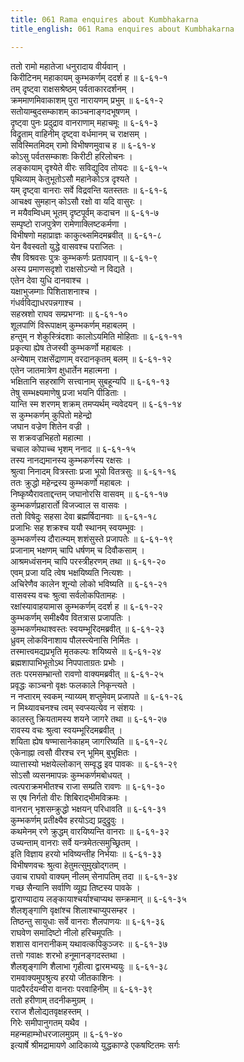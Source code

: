 ```yaml
---
title: 061 Rama enquires about Kumbhakarna
title_english: 061 Rama enquires about Kumbhakarna

---
```

ततो रामो महातेजा धनुरादाय वीर्यवान् ।  
किरीटिनम् महाकायम् कुम्भकर्णम् ददर्श ह ॥ ६-६१-१  
तम् दृष्ट्वा राक्षसश्रेष्ठम् पर्वताकारदर्शनम् ।  
क्रममाणमिवाकाशम् पुरा नारायणम् प्रभुम् ॥ ६-६१-२  
सतोयाम्बुदसम्काशम् काञ्चनाङ्गदभूषणम् ।  
दृष्ट्वा पुनः प्रदुद्राव वानराणाम् महाचमूः ॥ ६-६१-३  
विद्रुताम् वाहिनीम् दृष्ट्वा वर्धमानम् च राक्षसम् ।  
सविस्मितमिदम् रामो विभीषणमुवाच ह ॥ ६-६१-४  
कोऽसु पर्वतसम्काशः किरीटी हरिलोचनः ।  
लङ्कायाम् दृश्येते वीरः सविद्युदिव तोयदः ॥ ६-६१-५  
पृथिव्याम् केतुभूतोऽसौ महानेकोऽत्र दृश्यते ।  
यम् दृष्ट्वा वानराः सर्वे विद्रवन्ति यतस्ततः ॥ ६-६१-६  
आचक्ष्व सुमहान् कोऽसौ रक्षो वा यदि वासुरः ।  
न मयैवम्विधम् भूतम् दृष्टपूर्वम् कदाचन ॥ ६-६१-७  
सम्पृष्टो राजपुत्रेण रामेणाक्लिष्टकर्मणा ।  
विभीषणो महाप्राज्ञः काकुत्थ्समिदमब्रवीत् ॥ ६-६१-८  
येन वैवस्वतो युद्धे वासवश्च पराजितः ।  
सैष विश्रवसः पुत्रः कुम्भकर्णः प्रतापवान् ॥ ६-६१-९  
अस्य प्रमाणसदृशो राक्षसोऽन्यो न विद्यते ।  
एतेन देवा युधि दानवाश्च ।  
यक्षाभुजम्गाः पिशिताशनाश्च ।  
गंधर्वविद्याधरपन्नगाश्च ।  
सहस्रशो राघव सम्प्रभग्नाः ॥ ६-६१-१०  
शूलपाणिं विरूपाक्षम् कुम्भकर्णम् महाबलम् ।  
हन्तुम् न शेकुस्त्रिंदशाः कालोऽयमिति मोहिताः ॥ ६-६१-११  
प्रकृत्या ह्येष तेजस्वी कुम्भकर्णो महाबलः ।  
अन्येषाम् राक्षसेंद्राणाम् वरदानकृतम् बलम् ॥ ६-६१-१२  
एतेन जातमात्रेण क्षुधार्तेन महात्मना ।  
भक्षितानि सहस्राणि सत्त्वानाम् सुबहून्यपि ॥ ६-६१-१३  
तेषु सम्भक्ष्यमाणेषु प्रजा भयनि पीडिताः ।  
यान्ति स्म शरणम् शक्रम् तमप्यर्थम् न्यवेदयन् ॥ ६-६१-१४  
स कुम्भकर्णम् कुपितो महेन्द्रो  
जघान वज्रेण शितेन वज्री ।  
स शक्रवज्रभिहतो महात्मा ।  
चचाल कोपाच्च भृशम् ननाद ॥ ६-६१-१५  
तस्य नानद्यमानस्य कुम्भकर्णस्य रक्षसः ।  
श्रुत्वा निनादम् वित्रस्ताः प्रजा भूयो वितत्रसुः ॥ ६-६१-१६  
ततः क्रुद्धो महेन्द्रस्य कुम्भकर्णो महाबलः ।  
निष्कृष्यैरावताद्दन्तम् जघानोरसि वासवम् ॥ ६-६१-१७  
कुम्भकर्णप्रहारार्तो विजज्वाल स वासवः ।  
ततो विषेदुः सहसा देवा ब्रह्मर्षिदानवाः ॥ ६-६१-१८  
प्रजाभिः सह शक्रश्च ययौ स्थानम् स्वयम्भूवः ।  
कुम्भकर्णस्य दौरात्म्यम् शशंसुस्ते प्रजापतेः ॥ ६-६१-१९  
प्रजानाम् भक्षणम् चापि धर्षणम् च दिवौकसाम् ।  
आश्रमध्वंसनम् चापि परस्त्रीहरणम् तथा ॥ ६-६१-२०  
एवम् प्रजा यदि त्वेष भक्षयिष्यति नित्यशः ।  
अचिरेणैव कालेन शून्यो लोको भविष्यति ॥ ६-६१-२१  
वासवस्य वचः श्रुत्वा सर्वलोकपितामहः ।  
रक्षांस्यावाहयामास कुम्भकर्णम् ददर्श ह ॥ ६-६१-२२  
कुम्भकर्णम् समीक्ष्यैव वितत्रास प्रजापतिः ।  
कुम्भकर्णमथाश्वस्तः स्वयम्भूरिदमब्रवीत् ॥ ६-६१-२३  
ध्रुवम् लोकविनाशाय पौलस्त्येनासि निर्मितः ।  
तस्मात्त्वमद्यप्रभृति मृतकल्पः शयिष्यसे ॥ ६-६१-२४  
ब्रह्मशापाभिभूतोऽथ निपपाताग्रतः प्रभोः ।  
ततः परमसम्भ्रान्तो रावणो वाक्यमब्रवीत् ॥ ६-६१-२५  
प्रवृद्धः काञ्चनो वृक्षः फलकाले निकृन्त्यते ।  
न नप्तारम् स्वकम् न्याय्यम् शप्तुमेवम् प्रजापते ॥ ६-६१-२६  
न मिथ्यावचनश्च त्वम् स्वप्स्यत्येव न संशयः ।  
कालस्तु क्रियतामस्य शयने जागरे तथा ॥ ६-६१-२७  
रावस्य वचः श्रुत्वा स्वयम्भूरिदमब्रवीत् ।  
शयिता ह्येष षण्मासानेकाहम् जागरिष्यति ॥ ६-६१-२८  
एकेनाह्ना त्वसौ वीरश्च रन् भूमिम् बुभुक्षितः ।  
व्यात्तास्यो भक्षयेल्लोकान् सम्वृद्ध इव पावकः ॥ ६-६१-२९  
सोऽसौ व्यसनमापन्नः कुम्भकर्णमबोधयत् ।  
त्वत्पराक्रमभीतश्च राजा सम्प्रति रावणः ॥ ६-६१-३०  
स एष निर्गतो वीरः शिबिराद्भीमविक्रमः ।  
वानरान् भृशसम्क्रुद्धो भक्षयन् परिधावति ॥ ६-६१-३१  
कुम्भकर्णम् प्रतीक्ष्यैव हरयोऽद्य प्रदुद्रुवुः ।  
कथमेनम् रणे क्रुद्धम् वारयिष्यन्ति वानराः ॥ ६-६१-३२  
उच्यन्ताम् वानराः सर्वे यन्त्रमेतत्समुच्छ्रितम् ।  
इति विज्ञाय हरयो भविष्यन्तीह निर्भयाः ॥ ६-६१-३३  
विभीषणवचः श्रुत्वा हेतुमत्सुमुखोद्गतम् ।  
उवाच राघवो वाक्यम् नीलम् सेनापतिम् तदा ॥ ६-६१-३४  
गच्छ सैन्यानि सर्वाणि व्यूह्य तिष्टस्य पावके ।  
द्वाराण्यादाय लङ्कायाश्चर्याश्चाप्यथ सम्क्रमान् ॥ ६-६१-३५  
शैलशृङ्गाणि वृक्षांश्च शिलाश्चाप्युपसम्हर ।  
तिष्ठन्तु सायुधाः सर्वे वानराः शैलपाणयः ॥ ६-६१-३६  
राघवेण समादिष्टो नीलो हरिचमूपतिः ।  
शशास वानरानीकम् यथावत्कपिकुञ्जरः ॥ ६-६१-३७  
तत्तो गवाक्षः शरभो हनूमानङ्गदस्तथा ।  
शैलशृङ्गाणि शैलाभा गृहीत्वा द्वारमभ्ययुः ॥ ६-६१-३८  
रामवाक्यमुपश्रुत्य हरयो जीतकाशिनः ।  
पादपैरर्दयन्वीरा वानराः परवाहिनीम् ॥ ६-६१-३९  
ततो हरीणाम् तदनीकमुग्रम् ।  
रराज शैलोद्यतवृक्षहस्तम् ।  
गिरेः समीपानुगतम् यथैव ।  
महन्महाम्भोधरजालमुग्रम् ॥ ६-६१-४०  
इत्यार्षे श्रीमद्रामायणे आदिकाव्ये युद्धकाण्डे एकषष्टितमः सर्गः